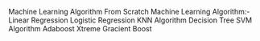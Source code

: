 Machine Learning Algorithm From Scratch
Machine Learning Algorithm:-
Linear Regression
Logistic Regression
KNN Algorithm
Decision Tree
SVM Algorithm
Adaboost
Xtreme Gracient Boost
